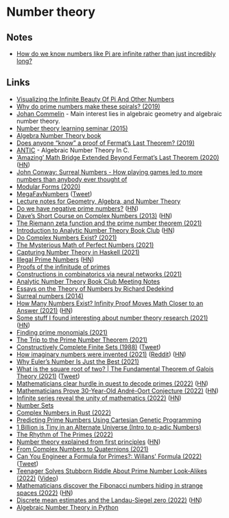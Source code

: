 # Number theory

## Notes

- [How do we know numbers like Pi are infinite rather than just incredibly long?](https://www.reddit.com/r/explainlikeimfive/comments/5w4fv8/eli5how_do_we_know_numbers_like_pi_are_infinite/)

## Links

- [Visualizing the Infinite Beauty Of Pi And Other Numbers](https://creators.vice.com/en_uk/article/qkwdbp/visualising-the-infinite-data-of-pie)
- [Why do prime numbers make these spirals? (2019)](https://www.youtube.com/watch?v=EK32jo7i5LQ)
- [Johan Commelin](https://www.math.ru.nl/~jcommelin/) - Main interest lies in algebraic geometry and algebraic number theory.
- [Number theory learning seminar (2015)](http://math.stanford.edu/~conrad/Perfseminar/)
- [Algebra Number Theory book](https://github.com/williamstein/ant)
- [Does anyone “know” a proof of Fermat’s Last Theorem? (2019)](https://xenaproject.wordpress.com/2019/09/27/does-anyone-know-a-proof-of-fermats-last-theorem/)
- [ANTIC](https://github.com/wbhart/antic) - Algebraic Number Theory In C.
- [‘Amazing’ Math Bridge Extended Beyond Fermat’s Last Theorem (2020)](https://www.quantamagazine.org/amazing-math-bridge-extended-beyond-fermats-last-theorem-20200406/) ([HN](https://news.ycombinator.com/item?id=22809632))
- [John Conway: Surreal Numbers - How playing games led to more numbers than anybody ever thought of](https://www.youtube.com/watch?v=1eAmxgINXrE)
- [Modular Forms (2020)](https://ahilado.wordpress.com/2020/05/07/modular-forms/)
- [MegaFavNumbers](https://www.youtube.com/playlist?list=PLar4u0v66vIodqt3KSZPsYyuULD5meoAo) ([Tweet](https://twitter.com/jamesgrime/status/1296822902327775233))
- [Lecture notes for Geometry, Algebra, and Number Theory](https://github.com/Multramate/GANT)
- [Do we have negative prime numbers?](https://math.stackexchange.com/questions/1002459/do-we-have-negative-prime-numbers) ([HN](https://news.ycombinator.com/item?id=25802413))
- [Dave’s Short Course on Complex Numbers (2013)](https://www2.clarku.edu/faculty/djoyce/complex/) ([HN](https://news.ycombinator.com/item?id=25801063))
- [The Riemann zeta function and the prime number theorem (2021)](https://terrytao.wordpress.com/2021/02/12/246b-notes-4-the-riemann-zeta-function-and-the-prime-number-theorem/)
- [Introduction to Analytic Number Theory Book Club](https://spxy.github.io/bc/) ([HN](https://news.ycombinator.com/item?id=26366464))
- [Do Complex Numbers Exist? (2021)](https://www.youtube.com/watch?v=ALc8CBYOfkw)
- [The Mysterious Math of Perfect Numbers (2021)](https://www.quantamagazine.org/the-mysterious-math-of-perfect-numbers-20210315/)
- [Capturing Number Theory in Haskell (2021)](https://bor0.wordpress.com/2021/04/05/capturing-number-theory-in-haskell/)
- [Illegal Prime Numbers](https://en.wikipedia.org/wiki/Illegal_prime) ([HN](https://news.ycombinator.com/item?id=26776949))
- [Proofs of the infinitude of primes](https://tyamada1093.web.fc2.com/math/files/infprime.pdf)
- [Constructions in combinatorics via neural networks (2021)](https://arxiv.org/abs/2104.14516)
- [Analytic Number Theory Book Club Meeting Notes](https://antmeet.github.io/boards/)
- [Essays on the Theory of Numbers by Richard Dedekind](https://www.gutenberg.org/ebooks/21016)
- [Surreal numbers (2014)](https://ianopolous.peergos.me/maths/surreal)
- [How Many Numbers Exist? Infinity Proof Moves Math Closer to an Answer (2021)](https://www.quantamagazine.org/how-many-numbers-exist-infinity-proof-moves-math-closer-to-an-answer-20210715/) ([HN](https://news.ycombinator.com/item?id=27845576))
- [Some stuff I found interesting about number theory research (2021)](https://twitter.com/benskuhn/status/1419281153983500290) ([HN](https://news.ycombinator.com/item?id=27955372))
- [Finding prime monomials (2021)](https://jasdev.me/prime-monomials)
- [The Trip to the Prime Number Theorem (2021)](https://offbeat.cc/blog/the-trip-to-the-prime-number-theorem.html)
- [Constructively Complete Finite Sets (1988)](https://onlinelibrary.wiley.com/doi/10.1002/malq.19880340202) ([Tweet](https://twitter.com/gro_tsen/status/1452319122067501064))
- [How imaginary numbers were invented (2021)](https://www.youtube.com/watch?v=cUzklzVXJwo) ([Reddit](https://www.reddit.com/r/Physics/comments/qkf0mb/veritasium_history_of_cubics_this_problem_broke/)) ([HN](https://news.ycombinator.com/item?id=29185238))
- [Why Euler’s Number Is Just the Best (2021)](https://www.quantamagazine.org/why-eulers-number-is-just-the-best-20211124/)
- [What is the square root of two? | The Fundamental Theorem of Galois Theory (2021)](https://www.youtube.com/watch?v=CwvuZ8aHyH4) ([Tweet](https://twitter.com/Atrix256/status/1464321511821508609))
- [Mathematicians clear hurdle in quest to decode primes (2022)](https://www.quantamagazine.org/mathematicians-clear-hurdle-in-quest-to-decode-prime-numbers-20220113/) ([HN](https://news.ycombinator.com/item?id=29929935))
- [Mathematicians Prove 30-Year-Old André-Oort Conjecture (2022)](https://www.quantamagazine.org/mathematicians-prove-30-year-old-andre-oort-conjecture-20220203/) ([HN](https://news.ycombinator.com/item?id=30193236))
- [Infinite series reveal the unity of mathematics (2022)](https://www.quantamagazine.org/how-infinite-series-reveal-the-unity-of-mathematics-20220124/) ([HN](https://news.ycombinator.com/item?id=30214878))
- [Number Sets](https://thinkzone.wlonk.com/Numbers/NumberSets.htm)
- [Complex Numbers in Rust (2022)](https://www.sotr.blog/articles/complex-numbers)
- [Predicting Prime Numbers Using Cartesian Genetic Programming](https://citeseerx.ist.psu.edu/viewdoc/download?doi=10.1.1.565.6802&rep=rep1&type=pdf)
- [1 Billion is Tiny in an Alternate Universe (Intro to p-adic Numbers)](https://www.youtube.com/watch?v=3gyHKCDq1YA)
- [The Rhythm of The Primes (2022)](https://www.youtube.com/watch?v=8x374slJGuo)
- [Number theory explained from first principles](https://explained-from-first-principles.com/number-theory/) ([HN](https://news.ycombinator.com/item?id=32879801))
- [From Complex Numbers to Quaternions (2021)](https://jingnanshi.com/blog/from_complex_numbers_to_quaternions.html)
- [Can You Engineer a Formula for Primes?: Willans' Formula (2022)](https://www.youtube.com/watch?v=j5s0h42GfvM) ([Tweet](https://twitter.com/balajis/status/1578684886927364098))
- [Teenager Solves Stubborn Riddle About Prime Number Look-Alikes (2022)](https://www.quantamagazine.org/teenager-solves-stubborn-riddle-about-prime-number-look-alikes-20221013/) ([Video](https://www.youtube.com/watch?v=Kqi_6v2RGB0))
- [Mathematicians discover the Fibonacci numbers hiding in strange spaces (2022)](https://www.quantamagazine.org/mathematicians-surprised-by-hidden-fibonacci-numbers-20221017/) ([HN](https://news.ycombinator.com/item?id=33245701))
- [Discrete mean estimates and the Landau-Siegel zero (2022)](https://arxiv.org/abs/2211.02515) ([HN](https://news.ycombinator.com/item?id=33512338))
- [Algebraic Number Theory in Python](https://github.com/louisabraham/algnuth)
